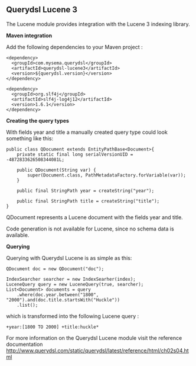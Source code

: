 ## Querydsl Lucene 3

The Lucene module provides integration with the Lucene 3 indexing library.

**Maven integration**

 Add the following dependencies to your Maven project :
        
    <dependency>
      <groupId>com.mysema.querydsl</groupId>
      <artifactId>querydsl-lucene3</artifactId>
      <version>${querydsl.version}</version>
    </dependency>
    
    <dependency>
      <groupId>org.slf4j</groupId>
      <artifactId>slf4j-log4j12</artifactId>
      <version>1.6.1</version>
    </dependency>


**Creating the query types**

With fields year and title a manually created query type could look something like this:
 
    public class QDocument extends EntityPathBase<Document>{
        private static final long serialVersionUID = -4872833626508344081L;
            
        public QDocument(String var) {
            super(Document.class, PathMetadataFactory.forVariable(var));
        }
    
        public final StringPath year = createString("year");
            
        public final StringPath title = createString("title");
    }

QDocument represents a Lucene document with the fields year and title.

Code generation is not available for Lucene, since no schema data is available.

**Querying**

Querying with Querydsl Lucene is as simple as this:
 
    QDocument doc = new QDocument("doc");
    
    IndexSearcher searcher = new IndexSearher(index);
    LuceneQuery query = new LuceneQuery(true, searcher); 
    List<Document> documents = query
        .where(doc.year.between("1800", "2000").and(doc.title.startsWith("Huckle"))
        .list();

which is transformed into the following Lucene query :
     
    +year:[1800 TO 2000] +title:huckle*

For more information on the Querydsl Lucene module visit the reference documentation http://www.querydsl.com/static/querydsl/latest/reference/html/ch02s04.html    
